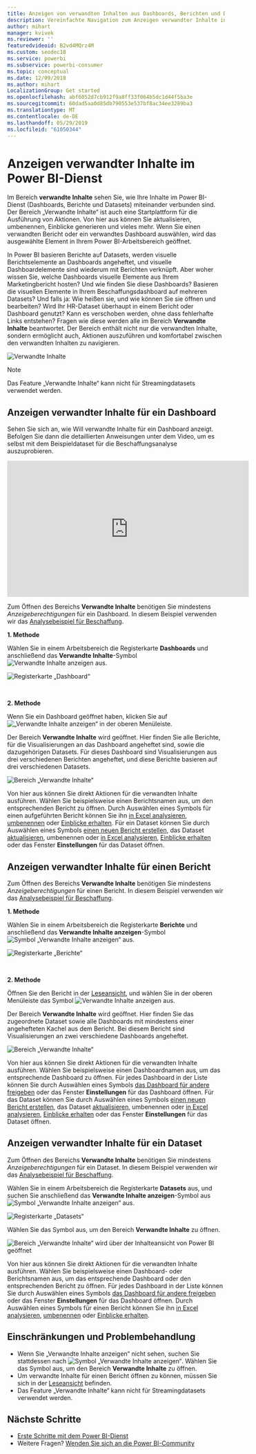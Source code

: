 ```yaml
---
title: Anzeigen von verwandten Inhalten aus Dashboards, Berichten und Datasets
description: Vereinfachte Navigation zum Anzeigen verwandter Inhalte in Dashboards, Berichten und Datasets
author: mihart
manager: kvivek
ms.reviewer: ''
featuredvideoid: B2vd4MQrz4M
ms.custom: seodec18
ms.service: powerbi
ms.subservice: powerbi-consumer
ms.topic: conceptual
ms.date: 12/09/2018
ms.author: mihart
LocalizationGroup: Get started
ms.openlocfilehash: abf6052d7cb912f9a8ff33f064b5dc1d44f5ba3e
ms.sourcegitcommit: 60dad5aa0d85db790553e537bf8ac34ee3289ba3
ms.translationtype: MT
ms.contentlocale: de-DE
ms.lasthandoff: 05/29/2019
ms.locfileid: "61050344"
---
```

# <a name="view-related-content-in-power-bi-service"></a>Anzeigen verwandter Inhalte im Power BI-Dienst
Im Bereich **verwandte Inhalte** sehen Sie, wie Ihre Inhalte im Power BI-Dienst (Dashboards, Berichte und Datasets) miteinander verbunden sind. Der Bereich „Verwandte Inhalte“ ist auch eine Startplattform für die Ausführung von Aktionen. Von hier aus können Sie aktualisieren, umbenennen, Einblicke generieren und vieles mehr. Wenn Sie einen verwandten Bericht oder ein verwandtes Dashboard auswählen, wird das ausgewählte Element in Ihrem Power BI-Arbeitsbereich geöffnet.   

In Power BI basieren Berichte auf Datasets, werden visuelle Berichtselemente an Dashboards angeheftet, und visuelle Dashboardelemente sind wiederum mit Berichten verknüpft. Aber woher wissen Sie, welche Dashboards visuelle Elemente aus Ihrem Marketingbericht hosten? Und wie finden Sie diese Dashboards? Basieren die visuellen Elemente in Ihrem Beschaffungsdashboard auf mehreren Datasets? Und falls ja: Wie heißen sie, und wie können Sie sie öffnen und bearbeiten? Wird Ihr HR-Dataset überhaupt in einem Bericht oder Dashboard genutzt? Kann es verschoben werden, ohne dass fehlerhafte Links entstehen? Fragen wie diese werden alle im Bereich **Verwandte Inhalte** beantwortet.  Der Bereich enthält nicht nur die verwandten Inhalte, sondern ermöglicht auch, Aktionen auszuführen und komfortabel zwischen den verwandten Inhalten zu navigieren.

![Verwandte Inhalte](./media/end-user-related/power-bi-view-related-dashboard-new.png)

> [!NOTE]
> Das Feature „Verwandte Inhalte“ kann nicht für Streamingdatasets verwendet werden.
> 
> 

## <a name="view-related-content-for-a-dashboard"></a>Anzeigen verwandter Inhalte für ein Dashboard
Sehen Sie sich an, wie Will verwandte Inhalte für ein Dashboard anzeigt. Befolgen Sie dann die detaillierten Anweisungen unter dem Video, um es selbst mit dem Beispieldataset für die Beschaffungsanalyse auszuprobieren.

<iframe width="560" height="315" src="https://www.youtube.com/embed/B2vd4MQrz4M#t=3m05s" frameborder="0" allowfullscreen></iframe>


Zum Öffnen des Bereichs **Verwandte Inhalte** benötigen Sie mindestens *Anzeigeberechtigungen* für ein Dashboard. In diesem Beispiel verwenden wir das [Analysebeispiel für Beschaffung](../sample-procurement.md).

**1. Methode**

Wählen Sie in einem Arbeitsbereich die Registerkarte **Dashboards** und anschließend das **Verwandte Inhalte**-Symbol ![Verwandte Inhalte anzeigen](./media/end-user-related/power-bi-view-related-icon-new.png) aus.

![Registerkarte „Dashboard“](./media/end-user-related/power-bi-view-related-dash-newer.png)

<br>

**2. Methode**

Wenn Sie ein Dashboard geöffnet haben, klicken Sie auf   ![„Verwandte Inhalte anzeigen“](./media/end-user-related/power-bi-view-related-new.png) in der oberen Menüleiste.

Der Bereich **Verwandte Inhalte** wird geöffnet. Hier finden Sie alle Berichte, für die Visualisierungen an das Dashboard angeheftet sind, sowie die dazugehörigen Datasets. Für dieses Dashboard sind Visualisierungen aus drei verschiedenen Berichten angeheftet, und diese Berichte basieren auf drei verschiedenen Datasets.

![Bereich „Verwandte Inhalte“](./media/end-user-related/power-bi-view-related-dashboard-new.png)

Von hier aus können Sie direkt Aktionen für die verwandten Inhalte ausführen.  Wählen Sie beispielsweise einen Berichtsnamen aus, um den entsprechenden Bericht zu öffnen.  Durch Auswählen eines Symbols für einen aufgeführten Bericht können Sie ihn [in Excel analysieren](../service-analyze-in-excel.md), [umbenennen](../service-rename.md) oder [Einblicke erhalten](end-user-insights.md). Für ein Dataset können Sie durch Auswählen eines Symbols [einen neuen Bericht erstellen](../service-report-create-new.md), das Dataset [aktualisieren](../refresh-data.md), umbenennen oder [in Excel analysieren](../service-analyze-in-excel.md), [Einblicke erhalten](end-user-insights.md) oder das Fenster **Einstellungen** für das Dataset öffnen.  

## <a name="view-related-content-for-a-report"></a>Anzeigen verwandter Inhalte für einen Bericht
Zum Öffnen des Bereichs **Verwandte Inhalte** benötigen Sie mindestens *Anzeigeberechtigungen* für einen Bericht. In diesem Beispiel verwenden wir das [Analysebeispiel für Beschaffung](../sample-procurement.md).

**1. Methode**

Wählen Sie in einem Arbeitsbereich die Registerkarte **Berichte** und anschließend das **Verwandte Inhalte anzeigen**-Symbol ![Symbol „Verwandte Inhalte anzeigen“](./media/end-user-related/power-bi-view-related-icon-new.png) aus.

![Registerkarte „Berichte“](./media/end-user-related/power-bi-view-related-report-newer.png)

<br>

**2. Methode**

Öffnen Sie den Bericht in der [Leseansicht](end-user-reading-view.md), und wählen Sie in der oberen Menüleiste das Symbol ![Verwandte Inhalte anzeigen](./media/end-user-related/power-bi-view-related-new.png) aus.

Der Bereich **Verwandte Inhalte** wird geöffnet. Hier finden Sie das zugeordnete Dataset sowie alle Dashboards mit mindestens einer angehefteten Kachel aus dem Bericht. Bei diesem Bericht sind Visualisierungen an zwei verschiedene Dashboards angeheftet.

![Bereich „Verwandte Inhalte“](./media/end-user-related/power-bi-view-related-report.png)

Von hier aus können Sie direkt Aktionen für die verwandten Inhalte ausführen.  Wählen Sie beispielsweise einen Dashboardnamen aus, um das entsprechende Dashboard zu öffnen.  Für jedes Dashboard in der Liste können Sie durch Auswählen eines Symbols [das Dashboard für andere freigeben](../service-share-dashboards.md) oder das Fenster **Einstellungen** für das Dashboard öffnen. Für das Dataset können Sie durch Auswählen eines Symbols [einen neuen Bericht erstellen](../service-report-create-new.md), das Dataset [aktualisieren](../refresh-data.md), umbenennen oder [in Excel analysieren](../service-analyze-in-excel.md), [Einblicke erhalten](end-user-insights.md) oder das Fenster **Einstellungen** für das Dataset öffnen.  

## <a name="view-related-content-for-a-dataset"></a>Anzeigen verwandter Inhalte für ein Dataset
Zum Öffnen des Bereichs **Verwandte Inhalte** benötigen Sie mindestens *Anzeigeberechtigungen* für ein Dataset. In diesem Beispiel verwenden wir das [Analysebeispiel für Beschaffung](../sample-procurement.md).

Wählen Sie in einem Arbeitsbereich die Registerkarte **Datasets** aus, und suchen Sie anschließend das **Verwandte Inhalte anzeigen**-Symbol aus ![Symbol „Verwandte Inhalte anzeigen“](./media/end-user-related/power-bi-view-related-icon-new.png) aus.

![Registerkarte „Datasets“](./media/end-user-related/power-bi-view-related-dataset-newer.png)

Wählen Sie das Symbol aus, um den Bereich **Verwandte Inhalte** zu öffnen.

![Bereich „Verwandte Inhalte“ wird über der Inhalteansicht von Power BI geöffnet](media/end-user-related/power-bi-datasets.png)

Von hier aus können Sie direkt Aktionen für die verwandten Inhalte ausführen. Wählen Sie beispielsweise einen Dashboard- oder Berichtsnamen aus, um das entsprechende Dashboard oder den entsprechenden Bericht zu öffnen.  Für jedes Dashboard in der Liste können Sie durch Auswählen eines Symbols [das Dashboard für andere freigeben](../service-share-dashboards.md) oder das Fenster **Einstellungen** für das Dashboard öffnen. Durch Auswählen eines Symbols für einen Bericht können Sie ihn [in Excel analysieren](../service-analyze-in-excel.md), [umbenennen](../service-rename.md) oder [Einblicke erhalten](end-user-insights.md).  

## <a name="limitations-and-troubleshooting"></a>Einschränkungen und Problembehandlung
* Wenn Sie „Verwandte Inhalte anzeigen“ nicht sehen, suchen Sie stattdessen nach ![Symbol „Verwandte Inhalte anzeigen“](./media/end-user-related/power-bi-view-related-icon-new.png). Wählen Sie das Symbol aus, um den Bereich **Verwandte Inhalte** zu öffnen.
* Um verwandte Inhalte für einen Bericht öffnen zu können, müssen Sie sich in der [Leseansicht](end-user-reading-view.md) befinden.
* Das Feature „Verwandte Inhalte“ kann nicht für Streamingdatasets verwendet werden.

## <a name="next-steps"></a>Nächste Schritte
* [Erste Schritte mit dem Power BI-Dienst](../service-get-started.md)
* Weitere Fragen? [Wenden Sie sich an die Power BI-Community](http://community.powerbi.com/)


